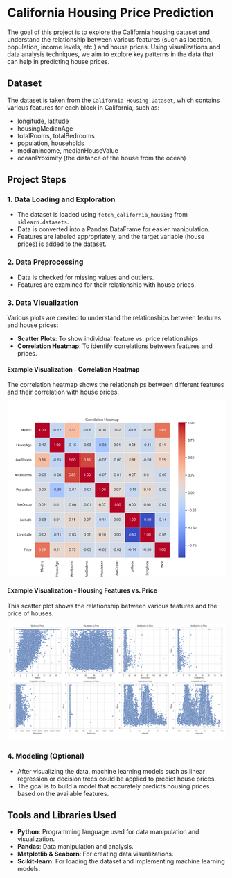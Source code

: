 
# California Housing Price Prediction

The goal of this project is to explore the California housing dataset and understand the relationship between various features (such as location, population, income levels, etc.) and house prices. Using visualizations and data analysis techniques, we aim to explore key patterns in the data that can help in predicting house prices.

## Dataset
The dataset is taken from the `California Housing Dataset`, which contains various features for each block in California, such as:
- longitude, latitude
- housingMedianAge
- totalRooms, totalBedrooms
- population, households
- medianIncome, medianHouseValue
- oceanProximity (the distance of the house from the ocean)

## Project Steps

### 1. Data Loading and Exploration
- The dataset is loaded using `fetch_california_housing` from `sklearn.datasets`.
- Data is converted into a Pandas DataFrame for easier manipulation.
- Features are labeled appropriately, and the target variable (house prices) is added to the dataset.

### 2. Data Preprocessing
- Data is checked for missing values and outliers.
- Features are examined for their relationship with house prices.

### 3. Data Visualization
Various plots are created to understand the relationships between features and house prices:
- **Scatter Plots**: To show individual feature vs. price relationships.
- **Correlation Heatmap**: To identify correlations between features and prices.

#### Example Visualization - Correlation Heatmap
The correlation heatmap shows the relationships between different features and their correlation with house prices.

![Correlation Heatmap](corr_heatmap.png)

#### Example Visualization - Housing Features vs. Price
This scatter plot shows the relationship between various features and the price of houses.

![Housing Features vs Price](housing_features_vs_price.png)

### 4. Modeling (Optional)
- After visualizing the data, machine learning models such as linear regression or decision trees could be applied to predict house prices.
- The goal is to build a model that accurately predicts housing prices based on the available features.

## Tools and Libraries Used
- **Python**: Programming language used for data manipulation and visualization.
- **Pandas**: Data manipulation and analysis.
- **Matplotlib & Seaborn**: For creating data visualizations.
- **Scikit-learn**: For loading the dataset and implementing machine learning models.
